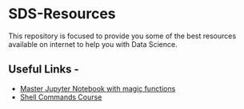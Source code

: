 # SDS-Resources
This repository is focused to provide you some of the best resources available on internet to help you with Data Science.

## Useful Links - 
- [Master Jupyter Notebook with magic functions](https://www.dataquest.io/blog/jupyter-notebook-tips-tricks-shortcuts/)
- [Shell Commands Course](https://classroom.udacity.com/courses/ud206)

